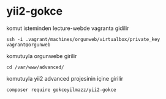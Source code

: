 # yii2-gokce

komut isteminden lecture-webde vagranta gidilir

`ssh -i .vagrant/machines/orgunweb/virtualbox/private_key vagrant@orgunweb`

komutuyla orgunwebe girilir

`cd /var/www/advanced/`

komutuyla yii2 advanced projesinin içine girilir

`composer require gokceyilmazz/yii2-gokce`




